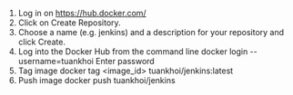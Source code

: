 1. Log in on https://hub.docker.com/
2. Click on Create Repository.
3. Choose a name (e.g. jenkins) and a description for your repository and click Create.
4. Log into the Docker Hub from the command line
docker login --username=tuankhoi
Enter password
5. Tag image
docker tag <image_id> tuankhoi/jenkins:latest
6. Push image
docker push tuankhoi/jenkins
